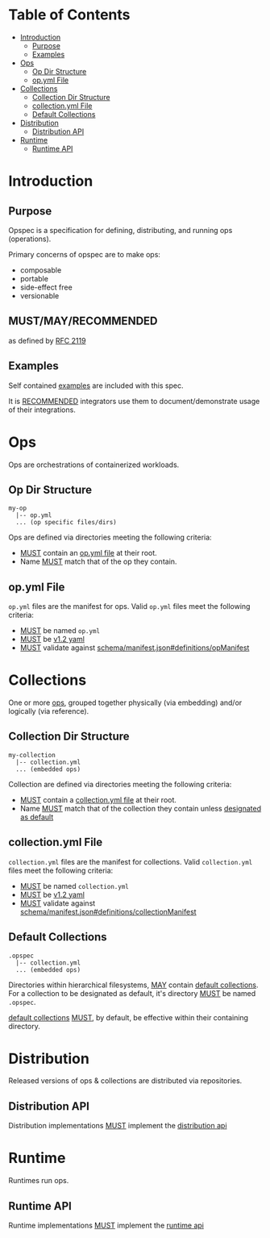 # Table of Contents

- [Introduction](#introduction)
    - [Purpose](#purpose)
    - [Examples](#examples)
- [Ops](#ops)
    - [Op Dir Structure](#op-dir-structure)
    - [op.yml File](#opyml-file)
- [Collections](#collections)
    - [Collection Dir Structure](#collection-dir-structure)
    - [collection.yml File](#collectionyml-file)
    - [Default Collections](#default-collections)
- [Distribution](#distribution)
    - [Distribution API](#distribution-api)
- [Runtime](#runtime)
    - [Runtime API](#runtime-api)

# Introduction

## Purpose

Opspec is a specification for defining, distributing, and running ops
(operations).

Primary concerns of opspec are to make ops:

- composable
- portable
- side-effect free
- versionable

## MUST/MAY/RECOMMENDED

as defined by [RFC 2119](https://tools.ietf.org/html/rfc2119)

## Examples

Self contained [examples](examples/) are included with this spec.

It is [RECOMMENDED](#mustmayrecommended) integrators use them to
document/demonstrate usage of their integrations.


# Ops

Ops are orchestrations of containerized workloads.

## Op Dir Structure

```
my-op
  |-- op.yml
  ... (op specific files/dirs)
```

Ops are defined via directories meeting the following criteria:

- [MUST](#mustmayrecommended) contain an [op.yml file](#opyml-file) at
  their root.
- Name [MUST](#mustmayrecommended) match that of the op they contain.

## op.yml File

`op.yml` files are the manifest for ops. Valid `op.yml` files meet the
following criteria:

- [MUST](index.md#mustmayrecommended) be named `op.yml`
- [MUST](index.md#mustmayrecommended) be
  [v1.2 yaml](http://www.yaml.org/spec/1.2/spec.html)
- [MUST](index.md#mustmayrecommended) validate against
  [schema/manifest.json#definitions/opManifest](schema/manifest.json#definitions/opManifest)


# Collections

One or more [ops](#ops), grouped together physically (via embedding)
and/or logically (via reference).

## Collection Dir Structure

```
my-collection
  |-- collection.yml
  ... (embedded ops)
```

Collection are defined via directories meeting the following criteria:

- [MUST](#mustmayrecommended) contain a
  [collection.yml file](#collectionyml-file) at their root.
- Name [MUST](#mustmayrecommended) match that of the collection they
  contain unless [designated as default](#default-collections)

## collection.yml File

`collection.yml` files are the manifest for collections. Valid
`collection.yml` files meet the following criteria:

- [MUST](index.md#mustmayrecommended) be named `collection.yml`
- [MUST](index.md#mustmayrecommended) be
  [v1.2 yaml](http://www.yaml.org/spec/1.2/spec.html)
- [MUST](index.md#mustmayrecommended) validate against
  [schema/manifest.json#definitions/collectionManifest](schema/manifest.json#definitions/collectionManifest)



## Default Collections

```
.opspec
  |-- collection.yml
  ... (embedded ops)
```

Directories within hierarchical filesystems, [MAY](#mustmayrecommended)
contain [default collections](#default-collections). For a collection to
be designated as default, it's directory [MUST](#mustmayrecommended) be
named `.opspec`.

[default collections](#default-collections) [MUST](#mustmayrecommended),
by default, be effective within their containing directory.


# Distribution

Released versions of ops & collections are distributed via repositories.

## Distribution API

Distribution implementations [MUST](#mustmayrecommended) implement the
[distribution api](distribution-oai_spec.yml)


# Runtime

Runtimes run ops.

## Runtime API

Runtime implementations [MUST](#mustmayrecommended) implement the
[runtime api](runtime-oai_spec.yml)

